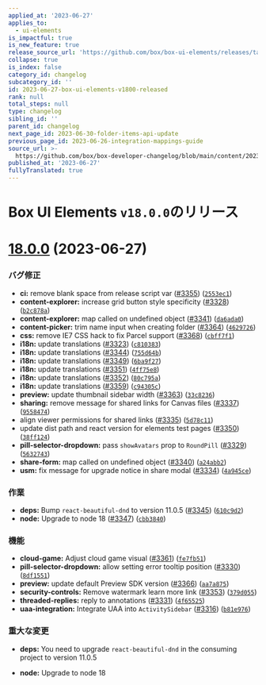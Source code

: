 ```yaml
---
applied_at: '2023-06-27'
applies_to:
  - ui-elements
is_impactful: true
is_new_feature: true
release_source_url: 'https://github.com/box/box-ui-elements/releases/tag/v18.0.0'
collapse: true
is_index: false
category_id: changelog
subcategory_id: ''
id: 2023-06-27-box-ui-elements-v1800-released
rank: null
total_steps: null
type: changelog
sibling_id: ''
parent_id: changelog
next_page_id: 2023-06-30-folder-items-api-update
previous_page_id: 2023-06-26-integration-mappings-guide
source_url: >-
  https://github.com/box/box-developer-changelog/blob/main/content/2023/06-27-box-ui-elements-v1800-released.md
published_at: '2023-06-27'
fullyTranslated: true
---
```

# Box UI Elements `v18.0.0`のリリース

# [18.0.0][1] (2023-06-27)

### バグ修正

* **ci:** remove blank space from release script var ([#3355][2]) ([`2553ec1`][3])
* **content-explorer:** increase grid button style specificity ([#3328][4]) ([`b2c878a`][5])
* **content-explorer:** map called on undefined object ([#3341][6]) ([`da6ada0`][7])
* **content-picker:** trim name input when creating folder ([#3364][8]) ([`4629726`][9])
* **css:** remove IE7 CSS hack to fix Parcel support ([#3368][10]) ([`cbff7f1`][11])
* **i18n:** update translations ([#3323][12]) ([`c810383`][13])
* **i18n:** update translations ([#3344][14]) ([`755d64b`][15])
* **i18n:** update translations ([#3349][16]) ([`6ba9f27`][17])
* **i18n:** update translations ([#3351][18]) ([`4ff75e8`][19])
* **i18n:** update translations ([#3352][20]) ([`80c795a`][21])
* **i18n:** update translations ([#3359][22]) ([`c94305c`][23])
* **preview:** update thumbnail sidebar width ([#3363][24]) ([`33c8236`][25])
* **sharing:** remove message for shared links for Canvas files ([#3337][26]) ([`9558474`][27])
* align viewer permissions for shared links ([#3335][28]) ([`5d78c11`][29])
* update dist path and react version for elements test pages ([#3350][30]) ([`38ff124`][31])
* **pill-selector-dropdown:** pass `showAvatars` prop to `RoundPill` ([#3329][32]) ([`5632743`][33])
* **share-form:** map called on undefined object ([#3340][34]) ([`a24abb2`][35])
* **usm:** fix message for upgrade notice in share modal ([#3334][36]) ([`4a945ce`][37])

### 作業

* **deps:** Bump `react-beautiful-dnd` to version 11.0.5 ([#3345][38]) ([`610c9d2`][39])
* **node:** Upgrade to node 18 ([#3347][40]) ([`cbb3840`][41])

### 機能

* **cloud-game:** Adjust cloud game visual ([#3361][42]) ([`fe7fb51`][43])
* **pill-selector-dropdown:** allow setting error tooltip position ([#3330][44]) ([`8df1551`][45])
* **preview:** update default Preview SDK version ([#3366][46]) ([`aa7a875`][47])
* **security-controls:** Remove watermark learn more link ([#3353][48]) ([`379d055`][49])
* **threaded-replies:** reply to annotations ([#3331][50]) ([`4f65525`][51])
* **uaa-integration:** Integrate UAA into `ActivitySidebar` ([#3316][52]) ([`b81e976`][53])

### 重大な変更

* **deps:** You need to upgrade `react-beautiful-dnd` in the consuming project to version 11.0.5

* **node:** Upgrade to node 18

[1]: https://github.com/box/box-ui-elements/compare/v17.1.0...v18.0.0

[2]: https://github.com/box/box-ui-elements/issues/3355

[3]: https://github.com/box/box-ui-elements/commit/2553ec1

[4]: https://github.com/box/box-ui-elements/issues/3328

[5]: https://github.com/box/box-ui-elements/commit/b2c878a

[6]: https://github.com/box/box-ui-elements/issues/3341

[7]: https://github.com/box/box-ui-elements/commit/da6ada0

[8]: https://github.com/box/box-ui-elements/issues/3364

[9]: https://github.com/box/box-ui-elements/commit/4629726

[10]: https://github.com/box/box-ui-elements/issues/3368

[11]: https://github.com/box/box-ui-elements/commit/cbff7f1

[12]: https://github.com/box/box-ui-elements/issues/3323

[13]: https://github.com/box/box-ui-elements/commit/c810383

[14]: https://github.com/box/box-ui-elements/issues/3344

[15]: https://github.com/box/box-ui-elements/commit/755d64b

[16]: https://github.com/box/box-ui-elements/issues/3349

[17]: https://github.com/box/box-ui-elements/commit/6ba9f27

[18]: https://github.com/box/box-ui-elements/issues/3351

[19]: https://github.com/box/box-ui-elements/commit/4ff75e8

[20]: https://github.com/box/box-ui-elements/issues/3352

[21]: https://github.com/box/box-ui-elements/commit/80c795a

[22]: https://github.com/box/box-ui-elements/issues/3359

[23]: https://github.com/box/box-ui-elements/commit/c94305c

[24]: https://github.com/box/box-ui-elements/issues/3363

[25]: https://github.com/box/box-ui-elements/commit/33c8236

[26]: https://github.com/box/box-ui-elements/issues/3337

[27]: https://github.com/box/box-ui-elements/commit/9558474

[28]: https://github.com/box/box-ui-elements/issues/3335

[29]: https://github.com/box/box-ui-elements/commit/5d78c11

[30]: https://github.com/box/box-ui-elements/issues/3350

[31]: https://github.com/box/box-ui-elements/commit/38ff124

[32]: https://github.com/box/box-ui-elements/issues/3329

[33]: https://github.com/box/box-ui-elements/commit/5632743

[34]: https://github.com/box/box-ui-elements/issues/3340

[35]: https://github.com/box/box-ui-elements/commit/a24abb2

[36]: https://github.com/box/box-ui-elements/issues/3334

[37]: https://github.com/box/box-ui-elements/commit/4a945ce

[38]: https://github.com/box/box-ui-elements/issues/3345

[39]: https://github.com/box/box-ui-elements/commit/610c9d2

[40]: https://github.com/box/box-ui-elements/issues/3347

[41]: https://github.com/box/box-ui-elements/commit/cbb3840

[42]: https://github.com/box/box-ui-elements/issues/3361

[43]: https://github.com/box/box-ui-elements/commit/fe7fb51

[44]: https://github.com/box/box-ui-elements/issues/3330

[45]: https://github.com/box/box-ui-elements/commit/8df1551

[46]: https://github.com/box/box-ui-elements/issues/3366

[47]: https://github.com/box/box-ui-elements/commit/aa7a875

[48]: https://github.com/box/box-ui-elements/issues/3353

[49]: https://github.com/box/box-ui-elements/commit/379d055

[50]: https://github.com/box/box-ui-elements/issues/3331

[51]: https://github.com/box/box-ui-elements/commit/4f65525

[52]: https://github.com/box/box-ui-elements/issues/3316

[53]: https://github.com/box/box-ui-elements/commit/b81e976

[54]: https://github.com/users
